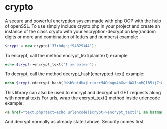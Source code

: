# crypto
A secure and powerful encryption system made with php OOP with the help of openSSL.
To use simply include crypto.php in your project and create an instance of the class crypto with your encryption-decryption key(random digits or more and combination of letters and numbers) example:

```php
$crypt = new crypto('37rhdgsjf94829344');
```

To encrypt, call the method encrypt_text(plaintext) example:

```php
echo $crypt->encrypt_text("I am batman");
```

To decrypt, call the method decrypt_hash(encrypted-text) example:

```php
echo $crypt->decrypt_hash('NsbVnidhojL+jxr+M4Odogm4hGwcUAXIsnHQI85ij7+80XezvVRc7fLnu8KdNFGRWZqKbLBcpjkNeYsXpOu9+g==');
```


This library can also be used to encrypt and decrypt url GET requests along with normal texts
For urls, wrap the encrypt_text() method inside urlencode example:
```html
<a href="text.php?text=echo urlencode($crypt->encrypt_text("I am batman"))"></a>
```
And decrypt normally as already stated above.
Security comes first

